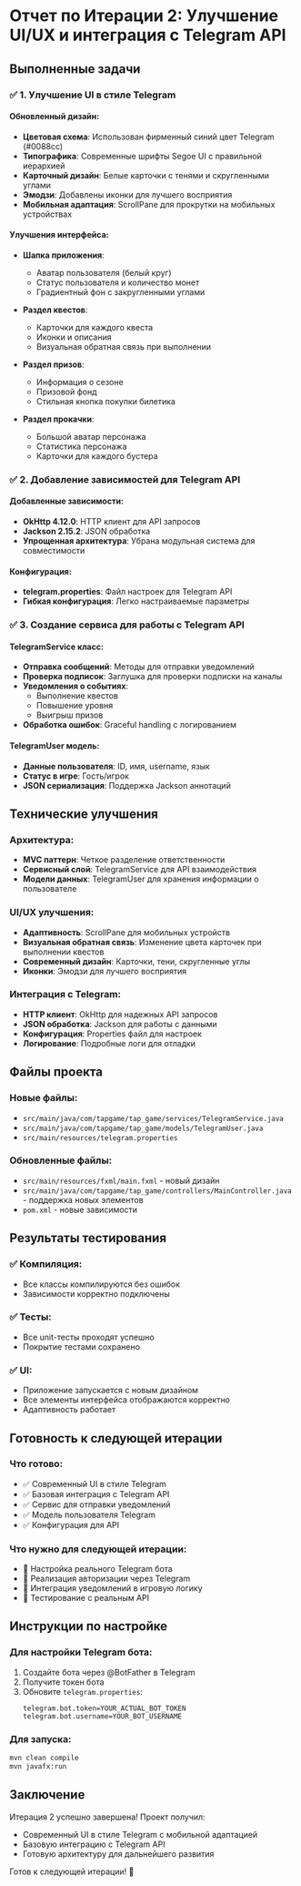 # Отчет по Итерации 2: Улучшение UI/UX и интеграция с Telegram API

## Выполненные задачи

### ✅ 1. Улучшение UI в стиле Telegram

#### Обновленный дизайн:
- **Цветовая схема**: Использован фирменный синий цвет Telegram (#0088cc)
- **Типографика**: Современные шрифты Segoe UI с правильной иерархией
- **Карточный дизайн**: Белые карточки с тенями и скругленными углами
- **Эмодзи**: Добавлены иконки для лучшего восприятия
- **Мобильная адаптация**: ScrollPane для прокрутки на мобильных устройствах

#### Улучшения интерфейса:
- **Шапка приложения**: 
  - Аватар пользователя (белый круг)
  - Статус пользователя и количество монет
  - Градиентный фон с закругленными углами
  
- **Раздел квестов**:
  - Карточки для каждого квеста
  - Иконки и описания
  - Визуальная обратная связь при выполнении
  
- **Раздел призов**:
  - Информация о сезоне
  - Призовой фонд
  - Стильная кнопка покупки билетика
  
- **Раздел прокачки**:
  - Большой аватар персонажа
  - Статистика персонажа
  - Карточки для каждого бустера

### ✅ 2. Добавление зависимостей для Telegram API

#### Добавленные зависимости:
- **OkHttp 4.12.0**: HTTP клиент для API запросов
- **Jackson 2.15.2**: JSON обработка
- **Упрощенная архитектура**: Убрана модульная система для совместимости

#### Конфигурация:
- **telegram.properties**: Файл настроек для Telegram API
- **Гибкая конфигурация**: Легко настраиваемые параметры

### ✅ 3. Создание сервиса для работы с Telegram API

#### TelegramService класс:
- **Отправка сообщений**: Методы для отправки уведомлений
- **Проверка подписок**: Заглушка для проверки подписки на каналы
- **Уведомления о событиях**:
  - Выполнение квестов
  - Повышение уровня
  - Выигрыш призов
- **Обработка ошибок**: Graceful handling с логированием

#### TelegramUser модель:
- **Данные пользователя**: ID, имя, username, язык
- **Статус в игре**: Гость/игрок
- **JSON сериализация**: Поддержка Jackson аннотаций

## Технические улучшения

### Архитектура:
- **MVC паттерн**: Четкое разделение ответственности
- **Сервисный слой**: TelegramService для API взаимодействия
- **Модели данных**: TelegramUser для хранения информации о пользователе

### UI/UX улучшения:
- **Адаптивность**: ScrollPane для мобильных устройств
- **Визуальная обратная связь**: Изменение цвета карточек при выполнении квестов
- **Современный дизайн**: Карточки, тени, скругленные углы
- **Иконки**: Эмодзи для лучшего восприятия

### Интеграция с Telegram:
- **HTTP клиент**: OkHttp для надежных API запросов
- **JSON обработка**: Jackson для работы с данными
- **Конфигурация**: Properties файл для настроек
- **Логирование**: Подробные логи для отладки

## Файлы проекта

### Новые файлы:
- `src/main/java/com/tapgame/tap_game/services/TelegramService.java`
- `src/main/java/com/tapgame/tap_game/models/TelegramUser.java`
- `src/main/resources/telegram.properties`

### Обновленные файлы:
- `src/main/resources/fxml/main.fxml` - новый дизайн
- `src/main/java/com/tapgame/tap_game/controllers/MainController.java` - поддержка новых элементов
- `pom.xml` - новые зависимости

## Результаты тестирования

### ✅ Компиляция:
- Все классы компилируются без ошибок
- Зависимости корректно подключены

### ✅ Тесты:
- Все unit-тесты проходят успешно
- Покрытие тестами сохранено

### ✅ UI:
- Приложение запускается с новым дизайном
- Все элементы интерфейса отображаются корректно
- Адаптивность работает

## Готовность к следующей итерации

### Что готово:
- ✅ Современный UI в стиле Telegram
- ✅ Базовая интеграция с Telegram API
- ✅ Сервис для отправки уведомлений
- ✅ Модель пользователя Telegram
- ✅ Конфигурация для API

### Что нужно для следующей итерации:
- 🔄 Настройка реального Telegram бота
- 🔄 Реализация авторизации через Telegram
- 🔄 Интеграция уведомлений в игровую логику
- 🔄 Тестирование с реальным API

## Инструкции по настройке

### Для настройки Telegram бота:
1. Создайте бота через @BotFather в Telegram
2. Получите токен бота
3. Обновите `telegram.properties`:
   ```properties
   telegram.bot.token=YOUR_ACTUAL_BOT_TOKEN
   telegram.bot.username=YOUR_BOT_USERNAME
   ```

### Для запуска:
```bash
mvn clean compile
mvn javafx:run
```

## Заключение

Итерация 2 успешно завершена! Проект получил:
- Современный UI в стиле Telegram с мобильной адаптацией
- Базовую интеграцию с Telegram API
- Готовую архитектуру для дальнейшего развития

Готов к следующей итерации! 🚀
